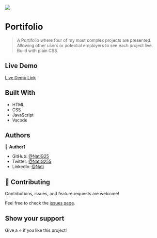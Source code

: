 ![](https://img.shields.io/badge/Microverse-blueviolet)

# Portifolio

>A Portifolio where four of my most complex projects are presented. Allowing other users or potential employers to see each project live. Build with plain CSS.

## Live Demo

[Live Demo Link](https://natig25.github.io/Portifolio/)

## Built With

- HTML
- CSS
- JavaScript
- Vscode

## Authors

👤 **Author1**

- GitHub: [@NatiG25](https://github.com/NatiG25)
- Twitter: [@NatiG255](https://twitter.com/NatiG255)
- LinkedIn: [@Nati](https://www.linkedin.com/in/natigorgis/)

## 🤝 Contributing

Contributions, issues, and feature requests are welcome!

Feel free to check the [issues page](../../issues/).

## Show your support

Give a ⭐️ if you like this project!
